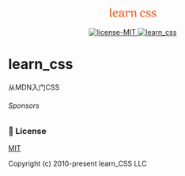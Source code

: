 <p align="center">
  <a href="#" target="_blank">
    <img alt="learn_CSS Logo" width="100" src="logo.svg">
  </a>
</p>

<p align="center">
  <a href="#">
    <img src="https://img.shields.io/badge/license-MIT-blue" alt="license-MIT">
  </a>
  <a href="#">
    <img src="https://img.shields.io/badge/learn_css-v0.0.1-brightgreen" alt="learn_css">
  </a>

</p>

<h2 align="center"></h2>


# learn_css
从MDN入门CSS
 
###### Sponsors
 
### 📑 License
[MIT](http://opensource.org/licenses/MIT)

Copyright (c) 2010-present learn_CSS LLC
